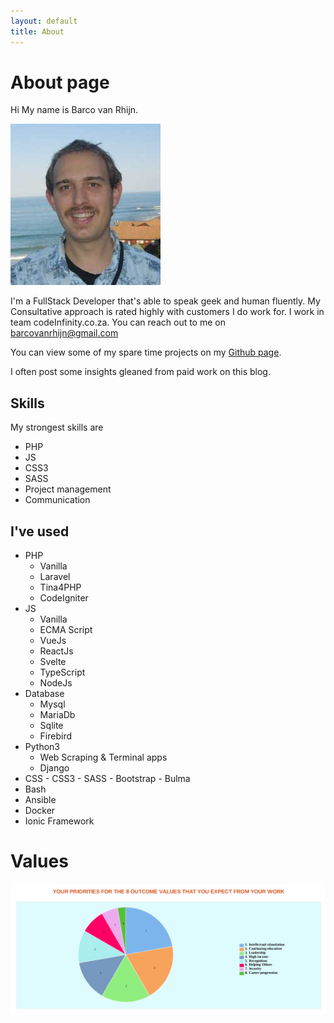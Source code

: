 ```yaml
---
layout: default
title: About
---
```

# About page
Hi My name is Barco van Rhijn. 

![alt profile](assets/images/profile2.jpg)

I'm a FullStack Developer that's able to speak geek and human fluently. My Consultative approach is rated highly with customers I do work for. 
I work in team codeInfinity.co.za. You can reach out to me on barcovanrhijn@gmail.com

You can view some of my spare time projects on my [Github page](https://github.com/barcovanrhijn). 

I often post some insights gleaned from paid work on this blog. 

## Skills
My strongest skills are
- PHP
- JS 
- CSS3
- SASS
- Project management
- Communication

## I've used 
- PHP
  - Vanilla
  - Laravel
  - Tina4PHP
  - CodeIgniter
- JS
    - Vanilla
    - ECMA Script
    - VueJs
    - ReactJs
    - Svelte 
    - TypeScript
    - NodeJs
- Database
  - Mysql
  - MariaDb
  - Sqlite
  - Firebird
- Python3 
  - Web Scraping & Terminal apps
  - Django
- CSS
      - CSS3
      - SASS
      - Bootstrap
      - Bulma
- Bash
- Ansible
- Docker
- Ionic Framework
 

# Values
![alt Work Values](assets/images/work-values.png)


